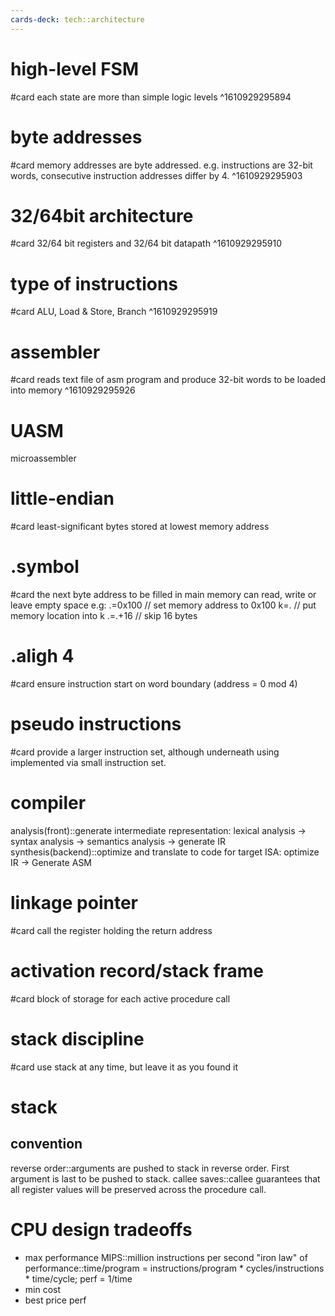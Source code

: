 ```yaml
---
cards-deck: tech::architecture
---
```


# high-level FSM
#card
each state are more than simple logic levels
^1610929295894

# byte addresses
#card
memory addresses are byte addressed.
e.g. instructions are 32-bit words, consecutive instruction addresses differ by 4.
^1610929295903

# 32/64bit architecture
#card
32/64 bit registers and 32/64 bit datapath
^1610929295910

# type of instructions
#card
ALU, Load & Store, Branch
^1610929295919


# assembler
#card
reads text file of asm program and produce 32-bit words to be loaded into memory
^1610929295926

# UASM
microassembler

# little-endian
#card
least-significant bytes stored at lowest memory address

# .symbol
#card
the next byte address to be filled in main memory
can read, write or leave empty space
e.g:
.=0x100 // set memory address to 0x100
k=. // put memory location into k
.=.+16 // skip 16 bytes

# .aligh 4
#card
ensure instruction start on word boundary (address = 0 mod 4)

# pseudo instructions
#card
provide a larger instruction set, although underneath using implemented via small instruction set.

# compiler
analysis(front)::generate intermediate representation: lexical analysis -> syntax analysis -> semantics analysis -> generate IR
synthesis(backend)::optimize and translate to code for target ISA: optimize IR -> Generate ASM

# linkage pointer
#card
call the register holding the return address

# activation record/stack frame
#card
block of storage for each active procedure call


# stack discipline
#card
use stack at any time, but leave it as you found it

# stack
## convention
reverse order::arguments are pushed to stack in reverse order. First argument is last to be pushed to stack.
callee saves::callee guarantees that all register values will be preserved across the procedure call.

# CPU design tradeoffs
* max performance
MIPS::million instructions per second
"iron law" of performance::time/program = instructions/program * cycles/instructions * time/cycle; perf = 1/time
* min cost
* best price perf
